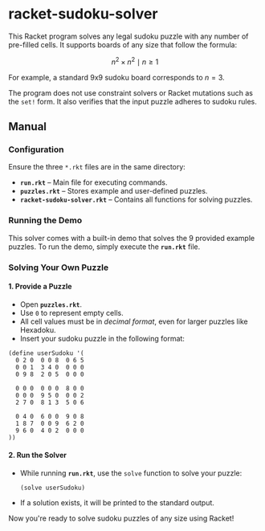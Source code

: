 





# racket-sudoku-solver

This Racket program solves any legal sudoku puzzle with any number of pre-filled cells. It supports boards of any size that follow the formula:

$$ n^2 \times n^2 \mid n \geq 1 $$

For example, a standard 9x9 sudoku board corresponds to $n = 3$.

The program does not use constraint solvers or Racket mutations such as the `set!` form. It also verifies that the input puzzle adheres to sudoku rules.

## Manual

### Configuration

Ensure the three `*.rkt` files are in the same directory:

-   **`run.rkt`** – Main file for executing commands.
-   **`puzzles.rkt`** – Stores example and user-defined puzzles.
-   **`racket-sudoku-solver.rkt`** – Contains all functions for solving puzzles.

### Running the Demo

This solver comes with a built-in demo that solves the 9 provided example puzzles. To run the demo, simply execute the **`run.rkt`** file.

### Solving Your Own Puzzle

#### 1. Provide a Puzzle

-   Open **`puzzles.rkt`**.
-   Use `0` to represent empty cells.
-   All cell values must be in _decimal format_, even for larger puzzles like Hexadoku.
-   Insert your sudoku puzzle in the following format:

```racket
(define userSudoku '(
  0 2 0  0 0 8  0 6 5
  0 0 1  3 4 0  0 0 0
  0 9 8  2 0 5  0 0 0

  0 0 0  0 0 0  8 0 0
  0 0 0  9 5 0  0 0 2
  2 7 0  8 1 3  5 0 6

  0 4 0  6 0 0  9 0 8
  1 8 7  0 0 9  6 2 0
  9 6 0  4 0 2  0 0 0
))

```

#### 2. Run the Solver

-   While running **`run.rkt`**, use the `solve` function to solve your puzzle:
    
    ```racket
    (solve userSudoku)
    
    ```
    
-   If a solution exists, it will be printed to the standard output.

Now you're ready to solve sudoku puzzles of any size using Racket!
